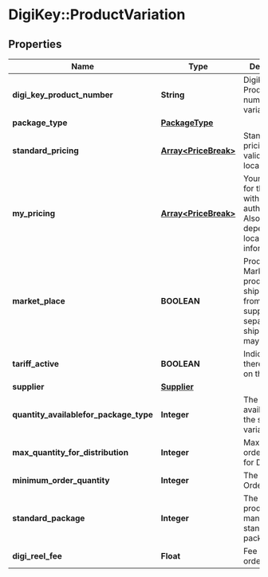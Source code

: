 # DigiKey::ProductVariation

## Properties
Name | Type | Description | Notes
------------ | ------------- | ------------- | -------------
**digi_key_product_number** | **String** | DigiKey Product number of the variation | [optional] 
**package_type** | [**PackageType**](PackageType.md) |  | [optional] 
**standard_pricing** | [**Array&lt;PriceBreak&gt;**](PriceBreak.md) | Standard pricing for the validated locale. | [optional] 
**my_pricing** | [**Array&lt;PriceBreak&gt;**](PriceBreak.md) | Your pricing for the account with which you authenticated. Also dependent on locale information. | [optional] 
**market_place** | **BOOLEAN** | Product is a Marketplace product that ships direct from the supplier. A separate shipping fee may apply | [optional] 
**tariff_active** | **BOOLEAN** | Indicates if there is a tariff on the item. | [optional] 
**supplier** | [**Supplier**](Supplier.md) |  | [optional] 
**quantity_availablefor_package_type** | **Integer** | The quantity available for the specified variation. | [optional] 
**max_quantity_for_distribution** | **Integer** | Maximum order quantity for Distribution | [optional] 
**minimum_order_quantity** | **Integer** | The Minimum Order Quantity | [optional] 
**standard_package** | **Integer** | The number of products in the manufacturer&#39;s standard package. | [optional] 
**digi_reel_fee** | **Float** | Fee per reel ordered. | [optional] 


